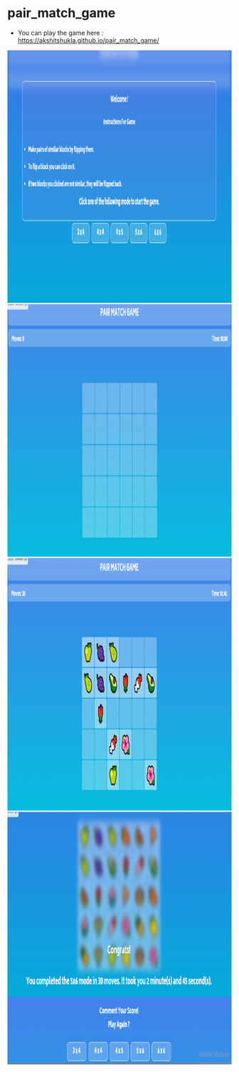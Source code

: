 # pair_match_game
- You can play the game here : https://akshitshukla.github.io/pair_match_game/
<!DOCTYPE html>
<html>
<head>
    <!-- Information about the page -->
    <!--This is the comment tag-->
     
    
</head>
 
<body>
    <!--Contents of the webpage-->   
<img src="https://github.com/akshitshukla/pair_match_game/blob/main/Screenshot%202022-06-16%20011938.png"  width="1337" height="568"></br>
<img src="https://github.com/akshitshukla/pair_match_game/blob/main/Screenshot%202022-06-16%20012017.png"  width="1337" height="568"></br> 
<img src="https://github.com/akshitshukla/pair_match_game/blob/main/Screenshot%202022-06-16%20012152.png"  width="1337" height="568"></br>  
<img src="https://github.com/akshitshukla/pair_match_game/blob/main/Screenshot%202022-06-16%20012333.png?raw=true"  width="1337" height="568"></p>
</body>
 
</html>
